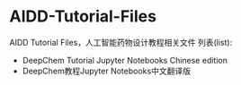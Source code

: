 # AIDD-Tutorial-Files
AIDD Tutorial Files，人工智能药物设计教程相关文件
列表(list):
* DeepChem Tutorial Jupyter Notebooks Chinese edition
* DeepChem教程Jupyter Notebooks中文翻译版

